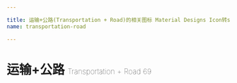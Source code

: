 ```yaml
---

title: 运输+公路(Transportation + Road)的相关图标 Material Designs Icon转svg、png下载
name: transportation-road

---
```


# 运输+公路  <small style="font-size: 60%;font-weight: 100">Transportation + Road <span class="badge-secondary badge">69</span> </small>

<search tag="transportation-road" :max="0"/>

